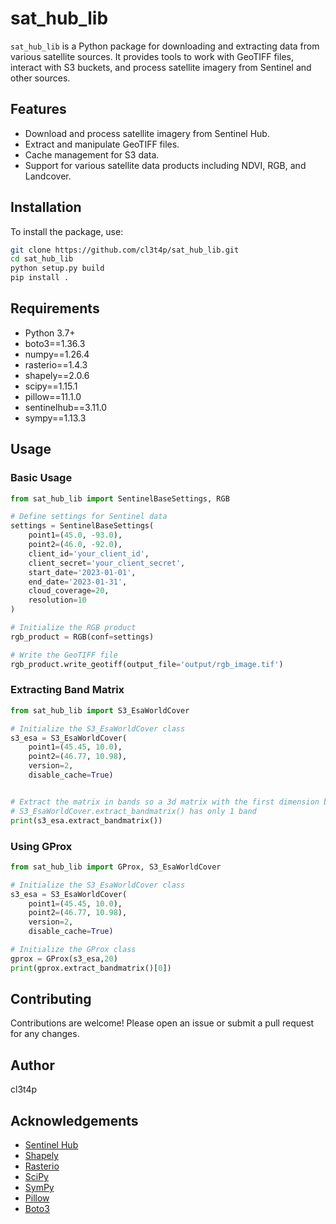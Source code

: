 # sat_hub_lib

`sat_hub_lib` is a Python package for downloading and extracting data from various satellite sources. It provides tools to work with GeoTIFF files, interact with S3 buckets, and process satellite imagery from Sentinel and other sources.

## Features

- Download and process satellite imagery from Sentinel Hub.
- Extract and manipulate GeoTIFF files.
- Cache management for S3 data.
- Support for various satellite data products including NDVI, RGB, and Landcover.

## Installation

To install the package, use:

```bash
git clone https://github.com/cl3t4p/sat_hub_lib.git
cd sat_hub_lib
python setup.py build
pip install .
```

## Requirements

- Python 3.7+
- boto3==1.36.3
- numpy==1.26.4
- rasterio==1.4.3
- shapely==2.0.6
- scipy==1.15.1
- pillow==11.1.0
- sentinelhub==3.11.0
- sympy==1.13.3

## Usage

### Basic Usage

```python
from sat_hub_lib import SentinelBaseSettings, RGB

# Define settings for Sentinel data
settings = SentinelBaseSettings(
    point1=(45.0, -93.0),
    point2=(46.0, -92.0),
    client_id='your_client_id',
    client_secret='your_client_secret',
    start_date='2023-01-01',
    end_date='2023-01-31',
    cloud_coverage=20,
    resolution=10
)

# Initialize the RGB product
rgb_product = RGB(conf=settings)

# Write the GeoTIFF file
rgb_product.write_geotiff(output_file='output/rgb_image.tif')

```

### Extracting Band Matrix

```python
from sat_hub_lib import S3_EsaWorldCover

# Initialize the S3_EsaWorldCover class
s3_esa = S3_EsaWorldCover(    
    point1=(45.45, 10.0),
    point2=(46.77, 10.98),
    version=2,
    disable_cache=True)


# Extract the matrix in bands so a 3d matrix with the first dimension being the band 
# S3_EsaWorldCover.extract_bandmatrix() has only 1 band
print(s3_esa.extract_bandmatrix())

```

### Using GProx
```python
from sat_hub_lib import GProx, S3_EsaWorldCover

# Initialize the S3_EsaWorldCover class
s3_esa = S3_EsaWorldCover(    
    point1=(45.45, 10.0),
    point2=(46.77, 10.98),
    version=2,
    disable_cache=True)

# Initialize the GProx class
gprox = GProx(s3_esa,20)
print(gprox.extract_bandmatrix()[0])

```
## Contributing

Contributions are welcome! Please open an issue or submit a pull request for any changes.

## Author

cl3t4p

## Acknowledgements

- [Sentinel Hub](https://www.sentinel-hub.com/)
- [Shapely](https://shapely.readthedocs.io/)
- [Rasterio](https://rasterio.readthedocs.io/)
- [SciPy](https://www.scipy.org/)
- [SymPy](https://www.sympy.org/)
- [Pillow](https://python-pillow.org/)
- [Boto3](https://boto3.amazonaws.com/v1/documentation/api/latest/index.html)
